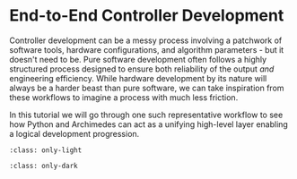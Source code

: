 # End-to-End Controller Development

Controller development can be a messy process involving a patchwork of software tools, hardware configurations, and algorithm parameters - but it doesn't need to be.
Pure software development often follows a highly structured process designed to ensure both reliability of the output _and_ engineering efficiency.
While hardware development by its nature will always be a harder beast than pure software, we can take inspiration from these workflows to imagine a process with much less friction.

In this tutorial we will go through one such representative workflow to see how Python and Archimedes can act as a unifying high-level layer enabling a logical development progression.

```{image} _static/dev_workflow.png
:class: only-light
```

```{image} _static/dev_workflow_dark.png
:class: only-dark
```

